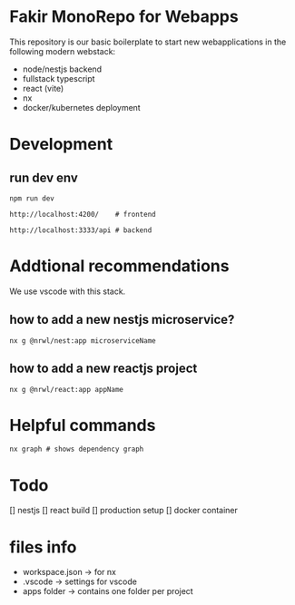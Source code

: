 # Fakir MonoRepo for Webapps

This repository is our basic boilerplate to start new webapplications in the following modern webstack:

* node/nestjs backend
* fullstack typescript
* react (vite)
* nx
* docker/kubernetes deployment


# Development

## run dev env



    npm run dev

    http://localhost:4200/    # frontend
    
    http://localhost:3333/api # backend


# Addtional recommendations

We use vscode with this stack.

## how to add a new nestjs microservice?


    nx g @nrwl/nest:app microserviceName

## how to add a new reactjs project

    nx g @nrwl/react:app appName


# Helpful commands


    nx graph # shows dependency graph



# Todo

[] nestjs
[] react build
[] production setup
[] docker container


# files info

* workspace.json -> for  nx
* .vscode -> settings for vscode
* apps folder -> contains one folder per project
